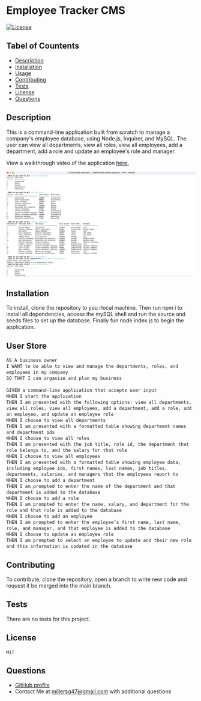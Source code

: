 # Employee Tracker CMS

  [![License](https://img.shields.io/badge/License-MIT-yellow.svg)](https://opensource.org/licenses/MIT)

  ## Tabel of Countents
  - [Description](#description)
  - [Installation](#installation)
  - [Usage](#usage)
  - [Contributing](#contributing) 
  - [Tests](#tests)
  - [License](#license)
  - [Questions](#questions)
  
  
  ## Description
  This is a command-line application built from scratch to manage a company's employee database, using Node.js, Inquirer, and MySQL. The user can view all departments, view all roles, view all employees, add a department, add a role and update an employee's role and manager.

  View a walkthrough video of the application [here.](https://youtu.be/xYs2ciXqQM4) 

  ![This is a view of the command line terminal on Mac running the prompts from this application.](./assets/application-screenshot.png)
  
  ## Installation
  To install, clone the repository to you rlocal machine. Then run npm i to install all dependencies, access the mySQL shell and run the source and seeds files to set up the database. Finally fun node index.js to begin the application. 
  
  ## User Store  
    AS A business owner
    I WANT to be able to view and manage the departments, roles, and employees in my company
    SO THAT I can organize and plan my business

    GIVEN a command-line application that accepts user input
    WHEN I start the application
    THEN I am presented with the following options: view all departments, view all roles, view all employees, add a department, add a role, add an employee, and update an employee role
    WHEN I choose to view all departments
    THEN I am presented with a formatted table showing department names and department ids
    WHEN I choose to view all roles
    THEN I am presented with the job title, role id, the department that role belongs to, and the salary for that role
    WHEN I choose to view all employees
    THEN I am presented with a formatted table showing employee data, including employee ids, first names, last names, job titles, departments, salaries, and managers that the employees report to
    WHEN I choose to add a department
    THEN I am prompted to enter the name of the department and that department is added to the database
    WHEN I choose to add a role
    THEN I am prompted to enter the name, salary, and department for the role and that role is added to the database
    WHEN I choose to add an employee
    THEN I am prompted to enter the employee’s first name, last name, role, and manager, and that employee is added to the database
    WHEN I choose to update an employee role
    THEN I am prompted to select an employee to update and their new role and this information is updated in the database 
    
  ## Contributing 
  To contribute, clone the repository, open a branch to write new code and request it be merged into the main branch.
  
  ## Tests 
  There are no tests for this project.
  
  ## License
    MIT
  
  ## Questions
  - [GitHub profile](https://github.com/millersg47)
  - Contact Me at millersg47@gmail.com with additional questions